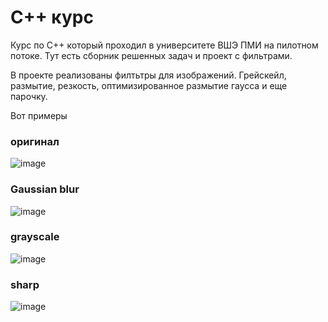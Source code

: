 # С++ курс

Курс по C++ который проходил в университете ВШЭ ПМИ на пилотном потоке. Тут есть сборник решенных задач и проект с фильтрами.

В проекте реализованы филтьтры для изображений. Грейскейл, размытие, резкость, оптимизированное размытие гаусса и еще парочку.

Вот примеры

### оригинал
![image](https://github.com/MichaelNotDeveloper/HSE-AMI-Project/assets/59076182/d7888506-e112-4934-a272-947aefe1f1eb)

### Gaussian blur
![image](https://github.com/MichaelNotDeveloper/HSE-AMI-Project/assets/59076182/cef92114-36ee-4ed9-8b66-a04b141990db)

### grayscale
![image](https://github.com/MichaelNotDeveloper/HSE-AMI-Project/assets/59076182/0a2ec849-66e8-4fb4-9dce-eb96730a016a)

### sharp
![image](https://github.com/MichaelNotDeveloper/HSE-AMI-Project/assets/59076182/201c22e7-4627-483c-b71b-007ce5428474)



